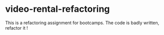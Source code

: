 # video-rental-refactoring

This is a refactoring assignment for bootcamps. The code is badly written, refactor it !
